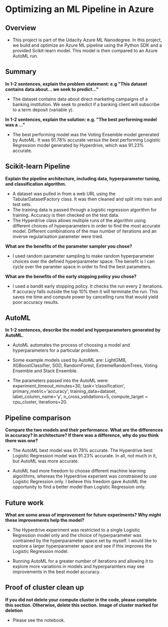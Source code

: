 # Optimizing an ML Pipeline in Azure

## Overview
- This project is part of the Udacity Azure ML Nanodegree.
In this project, we build and optimize an Azure ML pipeline using the Python SDK and a provided Scikit-learn model.
This model is then compared to an Azure AutoML run.

## Summary
**In 1-2 sentences, explain the problem statement: e.g "This dataset contains data about... we seek to predict..."**

- The dataset contains data about direct marketing campaigns of a banking institution. We seek to predict if a banking client will subscribe to a term deposit (variable y).

**In 1-2 sentences, explain the solution: e.g. "The best performing model was a ..."**

- The best performing model was the Voting Ensemble model generated by AutoML. It was 91.78% accurate versus the best performing Logistic Regression model generated by Hyperdrive, which was 91.23% accurate.

## Scikit-learn Pipeline
**Explain the pipeline architecture, including data, hyperparameter tuning, and classification algorithm.**

- A dataset was pulled in from a web URL using the TabularDatasetFactory class. It was then cleaned  and split into train and test sets.
- The training data is passed through a logistic regression algorithm for training. Accuracy is then checked on the test data.
- The Hyperdrive class allows multiple runs of the algorithm using different choices of hyperparameters in order to find the most accurate model. Different combinations of the max number of iterations and an inverse regularisation parameter were tried. 

**What are the benefits of the parameter sampler you chose?**
- I used random parameter sampling to make random hyperparameter choices over the defined hyperparameter space. The benefit is I can cycle over the paramter space in order to find the best parameters.

**What are the benefits of the early stopping policy you chose?**
- I used a bandit early stopping policy. It checks the run every 2 iterations. If accuracy falls outside the top 10% then it will terminate the run. This saves me time and compute power by cancelling runs that would yield poor accuracy results.

## AutoML
**In 1-2 sentences, describe the model and hyperparameters generated by AutoML.**

- AutoML automates the process of choosing a model and hyperparameters for a particular problem. 

- Some example models used by AutoML are: LightGMB, XGBoostClassifier, SGD, RandomForest, ExtremeRandomTrees, Voting Ensemble and Stack Ensemble.

- The parameters passed into the AutoML were: 
	experiment_timeout_minutes=30,
	task='classification',
	primary_metric='accuracy',
	training_data=dataset,
	label_column_name='y',
	n_cross_validations=5,
	compute_target = cpu_cluster,
	iterations=20.


## Pipeline comparison
**Compare the two models and their performance. What are the differences in accuracy? In architecture? If there was a difference, why do you think there was one?**

- The AutoML best model was 91.78% accurate. The Hyperdrive best Logistic Regression model was 91.23% accurate. In all, not much in it, but AutoML was more accurate.

- AutoML had more freedom to choose different machine learning algorithms, whereas the Hyperdrive experient was constrained to use Logistic Regression only. I believe this freedom gave AutoML the opportunity to find a better model than Logistic Regression only. 



## Future work
**What are some areas of improvement for future experiments? Why might these improvements help the model?**

- The Hyperdrive experiment was restricted to a single Logistic Regression model only and the choice of hyperparameter was contrained by the hyperparameter space set by myself. I would like to explore a larger hyperparameter space and see if this improves the Logistic Regression model.

- Running AutoML for a greater number of iterations and allowing it to explore more variations in models and hyperparamters may see improvements in the best model accuracy.

## Proof of cluster clean up
**If you did not delete your compute cluster in the code, please complete this section. Otherwise, delete this section.**
**Image of cluster marked for deletion**

- Please see the notebook.
